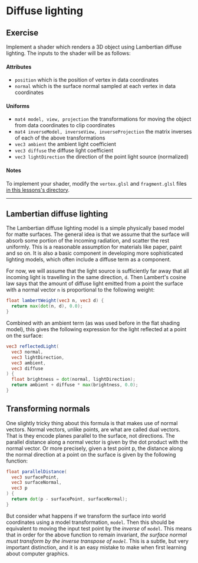 # Diffuse lighting

## Exercise

Implement a shader which renders a 3D object using Lambertian diffuse lighting. The inputs to the shader will be as follows:

#### Attributes

* `position` which is the position of vertex in data coordinates
* `normal` which is the surface normal sampled at each vertex in data coordinates

#### Uniforms

* `mat4 model, view, projection` the transformations for moving the object from data coordinates to clip coordinates
* `mat4 inverseModel, inverseView, inverseProjection` the matrix inverses of each of the above transformations
* `vec3 ambient` the ambient light coefficient
* `vec3 diffuse` the diffuse light coefficient
* `vec3 lightDirection` the direction of the point light source (normalized)

#### Notes

To implement your shader, modify the `vertex.glsl` and `fragment.glsl` files <a href="/open/18-light-2" target="_blank">in this lessons's directory</a>.

***

## Lambertian diffuse lighting

The Lambertian diffuse lighting model is a simple physically based model for matte surfaces. The general idea is that we assume that the surface will absorb some portion of the incoming radiation, and scatter the rest uniformly. This is a reasonable assumption for materials like paper, paint and so on. It is also a basic component in developing more sophisticated lighting models, which often include a diffuse term as a component.

For now, we will assume that the light source is sufficiently far away that all incoming light is travelling in the same direction, `d`. Then Lambert's cosine law says that the amount of diffuse light emitted from a point the surface with a normal vector `n` is proportional to the following weight:

```glsl
float lambertWeight(vec3 n, vec3 d) {
  return max(dot(n, d), 0.0);
}
```

Combined with an ambient term (as was used before in the flat shading model), this gives the following expression for the light reflected at a point on the surface:

```glsl
vec3 reflectedLight(
  vec3 normal,
  vec3 lightDirection,
  vec3 ambient,
  vec3 diffuse
) {
  float brightness = dot(normal, lightDirection);
  return ambient + diffuse * max(brightness, 0.0);
}
```

## Transforming normals

One slightly tricky thing about this formula is that makes use of normal vectors.  Normal vectors, unlike points, are what are called dual vectors.  That is they encode planes parallel to the surface, not directions.  The parallel distance along a normal vector is given by the dot product with the normal vector. Or more precisely, given a test point p, the distance along the normal direction at a point on the surface is given by the following function:

```glsl
float parallelDistance(
  vec3 surfacePoint,
  vec3 surfaceNormal,
  vec3 p
) {
  return dot(p - surfacePoint, surfaceNormal);
}
```

But consider what happens if we transform the surface into world coordinates using a model transformation, `model`.  Then this should be equivalent to moving the input test point by the *inverse* of `model`.  This means that in order for the above function to remain invariant, *the surface normal must transform by the inverse transpose of `model`*.  This is a subtle, but very important distinction, and it is an easy mistake to make when first learning about computer graphics.
